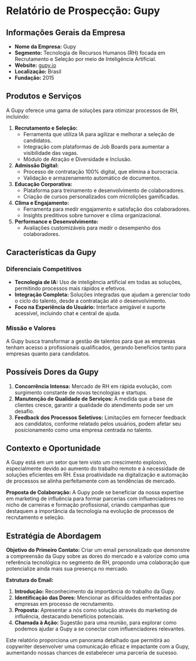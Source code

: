 # Relatório de Prospecção: Gupy

## Informações Gerais da Empresa
- **Nome da Empresa:** Gupy
- **Segmento:** Tecnologia de Recursos Humanos (RH) focada em Recrutamento e Seleção por meio de Inteligência Artificial.
- **Website:** [gupy.io](https://www.gupy.io)
- **Localização:** Brasil
- **Fundação:** 2015

## Produtos e Serviços
A Gupy oferece uma gama de soluções para otimizar processos de RH, incluindo:
1. **Recrutamento e Seleção:**
   - Ferramenta que utiliza IA para agilizar e melhorar a seleção de candidatos.
   - Integração com plataformas de Job Boards para aumentar a visibilidade das vagas.
   - Módulo de Atração e Diversidade e Inclusão.
2. **Admissão Digital:**
   - Processo de contratação 100% digital, que elimina a burocracia.
   - Validação e armazenamento automático de documentos.
3. **Educação Corporativa:**
   - Plataforma para treinamento e desenvolvimento de colaboradores.
   - Criação de cursos personalizados com microlições gamificadas.
4. **Clima e Engajamento:**
   - Ferramenta para medir engajamento e satisfação dos colaboradores.
   - Insights preditivos sobre turnover e clima organizacional.
5. **Performance e Desenvolvimento:**
   - Avaliações customizáveis para medir o desempenho dos colaboradores.

## Características da Gupy
### Diferenciais Competitivos
- **Tecnologia de IA:** Uso de inteligência artificial em todas as soluções, permitindo processos mais rápidos e efetivos.
- **Integração Completa:** Soluções integradas que ajudam a gerenciar todo o ciclo do talento, desde a contratação até o desenvolvimento.
- **Foco na Experiência do Usuário:** Interface amigável e suporte acessível, incluindo chat e central de ajuda.

### Missão e Valores
A Gupy busca transformar a gestão de talentos para que as empresas tenham acesso a profissionais qualificados, gerando benefícios tanto para empresas quanto para candidatos.

## Possíveis Dores da Gupy
1. **Concorrência Intensa:** Mercado de RH em rápida evolução, com surgimento constante de novas tecnologias e startups.
2. **Manutenção de Qualidade de Serviços:** À medida que a base de clientes cresce, garantir a qualidade do atendimento pode ser um desafio.
3. **Feedback dos Processos Seletivos:** Limitações em fornecer feedback aos candidatos, conforme relatado pelos usuários, podem afetar seu posicionamento como uma empresa centrada no talento.

## Contexto e Oportunidade
A Gupy está em um setor que tem visto um crescimento explosivo, especialmente devido ao aumento do trabalho remoto e à necessidade de soluções eficientes em RH. Essa proatividade na digitalização e automação de processos se alinha perfeitamente com as tendências de mercado.

**Proposta de Colaboração:** A Gupy pode se beneficiar da nossa expertise em marketing de influência para formar parcerias com influenciadores no nicho de carreiras e formação profissional, criando campanhas que destaquem a importância da tecnologia na evolução de processos de recrutamento e seleção.

## Estratégia de Abordagem
**Objetivo do Primeiro Contato:**
Criar um email personalizado que demonstre a compreensão da Gupy sobre as dores do mercado e a valorize como uma referência tecnológica no segmento de RH, propondo uma colaboração que potencialize ainda mais sua presença no mercado.

**Estrutura do Email:**
1. **Introdução:** Reconhecimento da importância do trabalho da Gupy.
2. **Identificação das Dores:** Mencionar as dificuldades enfrentadas por empresas em processo de recrutamento.
3. **Proposta:** Apresentar a nós como solução através do marketing de influência, destacando benefícios potenciais.
4. **Chamada à Ação:** Sugestão para uma reunião, para explorar como podemos ajudar a Gupy a se conectar com influenciadores relevantes.

Este relatório proporciona um panorama detalhado que permitirá ao copywriter desenvolver uma comunicação eficaz e impactante com a Gupy, aumentando nossas chances de estabelecer uma parceria de sucesso.